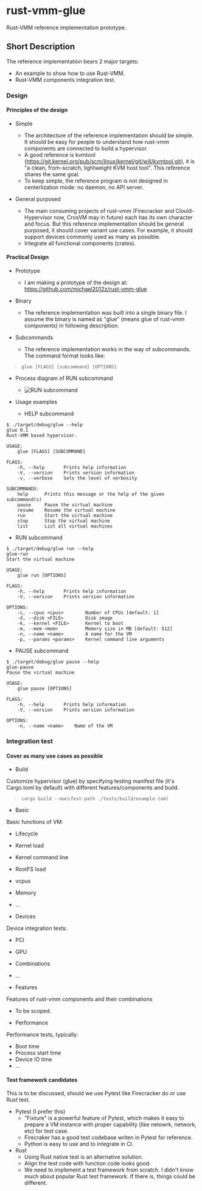 # rust-vmm-glue

Rust-VMM reference implementation prototype.

## Short Description
The reference implementation bears 2 major targets:
* An example to show how to use Rust-VMM.
* Rust-VMM components integration test.

### Design
#### Principles of the design

- Simple
  - The architecture of the reference implementation should be simple. It should be easy for people to understand how rust-vmm components are connected to build a hypervisor. 
  - A good reference is kvmtool (https://git.kernel.org/pub/scm/linux/kernel/git/will/kvmtool.git), it is "a clean, from-scratch, lightweight KVM host tool". This reference shares the same goal. 
  - To keep simple, the reference program is not designed in centerlization mode: no daemon, no API server.

- General purposed
  - The main consuming projects of rust-vmm (Firecracker and Clould-Hypervisor now, CrosVM may in future) each has its own character and focus. But this reference implementation should be general purposed, it should cover variant use cases. For example, it should support devices commonly used as many as possible.
  - Integrate all functional components (crates).

#### Practical Design
- Prototype
  - I am making a prototype of the design at: https://github.com/michael2012z/rust-vmm-glue
- Binary
  - The reference implementation was built into a single binary file. I assume the binary is named as "glue" (means glue of rust-vmm components) in following description.

- Subcommands
  - The reference implementation works in the way of subcommands. The command format looks like:

> ``` glue [FLAGS] [subcommand] [OPTIONS] ```

- Process diagram of RUN subcommand
  - ![](https://raw.githubusercontent.com/michael2012z/rust-vmm-glue/master/docs/images/cmd_run.png "RUN subcommand")

- Usage examples
  - HELP subcommand
```
$ ./target/debug/glue --help
glue 0.1
Rust-VMM based hypervisor.

USAGE:
    glue [FLAGS] [SUBCOMMAND]

FLAGS:
    -h, --help       Prints help information
    -V, --version    Prints version information
    -v, --verbose    Sets the level of verbosity

SUBCOMMANDS:
    help      Prints this message or the help of the given subcommand(s)
    pause     Pause the virtual machine
    resume    Resume the virtual machine
    run       Start the virtual machine
    stop      Stop the virtual machine
    list      List all virtual machines

```

  - RUN subcommand
```
$ ./target/debug/glue run --help
glue-run 
Start the virtual machine

USAGE:
    glue run [OPTIONS]

FLAGS:
    -h, --help       Prints help information
    -V, --version    Prints version information

OPTIONS:
    -c, --cpus <cpus>        Number of CPUs [default: 1]
    -d, --disk <FILE>        Disk image
    -k, --kernel <FILE>      Kernel to boot
    -m, --mem <mem>          Memory size in MB [default: 512]
    -n, --name <name>        A name for the VM
    -p, --params <params>    Kernel command line arguments
```

  - PAUSE subcommand
```
$ ./target/debug/glue pause --help
glue-pause 
Pause the virtual machine

USAGE:
    glue pause [OPTIONS]

FLAGS:
    -h, --help       Prints help information
    -V, --version    Prints version information

OPTIONS:
    -n, --name <name>    Name of the VM
```

### Integration test

#### Cover as many use cases as possible
- Build

Customize hypervisor (glue) by specifying testing manifest file (it's Cargo.toml by default) with different features/components and build. 

>  ``` cargo build --manifest-path ./tests/build/example.toml ``` 

- Basic

Basic functions of VM:
  - Lifecycle
  - Kernel load
  - Kernel command line
  - RootFS load
  - vcpus
  - Memory
  - ...
  
- Devices

Device integration tests:
  - PCI
  - GPU
  - Combinations
  - ...
  
- Features

Features of rust-vmm components and their combinations
  - To be scoped.

- Performance

Performance tests, typically:
  - Boot time
  - Process start time
  - Device IO time
  - ...

#### Test framework candidates
This is to be discussed, should we use Pytest like Firecracker do or use Rust test.
- Pytest (I prefer this)
  - "Fixture" is a powerful feature of Pytest, which makes it easy to prepare a VM instance with proper capability (like netowrk, network, etc) for test case.
  - Firecraker has a good test codebase writen in Pytest for reference.
  - Python is easy to use and to integrate in CI.
- Rust
  - Using Rust native test is an alternative solution. 
  - Align the test code with function code looks good.
  - We need to implement a test framework from scratch. I didn't know much about popular Rust test framework. If there is, things could be different.
